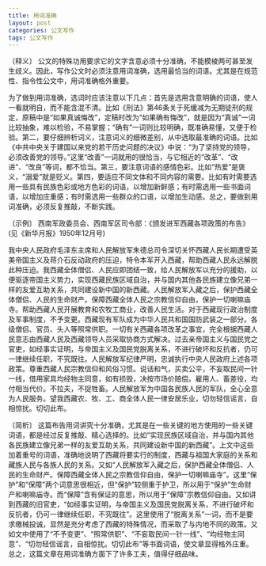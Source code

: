 ```yaml
---
title: 用词准确
layout: post
categories: 公文写作
tags: 公文写作
---
```


〔释义〕 公文的特殊功用要求它的文字含意必须十分准确，不能模棱两可甚至发生歧义。因此，写作公文时必须注意用词准确，选用最恰当的词语。尤其是在规范性、指令性公文中，用词准确格外重要。

为了做到用词准确，选词时应该注意以下几点：首先是选用含意明确的词语，使人一看就明自，而不能含混不清。比如《刑法》第46条关于死缓减为无期徒刑的规定，原稿中是“如果真诚悔改”，定稿时改为“如果确有悔改”，就是因为“真诚”一词比较抽象，难以检验，不易掌握；“确有”一词则比较明确，既准确易懂，又便于检验。第二，要仔细辨析词义，注意词义的细微差别，从中选取最准确的词语。比如《中共中央关于建国以来党的若干历史问题的决议》中说：“为了坚持党的领导，必须改善党的领导。”这里“改善”一词就用的很恰当，与它相近的“改革”、“改进”、“改良”等词，都不恰当。第三，要注意词语的感情色彩。比如“热爱”是褒义，“溺爱”就是贬义。第四，要适应不同文体和不同内容的需要。比如有时需要选用一些具有民族色彩或地方色彩的词语，以增加新鲜感；有时需选用一些书面词语，以增加庄重感；有时需选用一些群众的口语，以增加生动感。总之，要做到用词准确，必须反复推敲，不断实践。

〔示例〕 西南军政委员会、西南军区司令部：《颁发进军西藏各项政策的布告》(见《新华月报》1950年12月号)

我中央人民政府毛泽东主席和人民解放军朱德总司令深切关怀西藏人民长期遭受英美帝国主义及蒋介石反动政府的压迫，特令本军开入西藏，帮助西藏人民永远解脱此种压迫。我西藏全体僧侣、人民应即团结一致，给人民解放军以充分的援助，以便驱逐帝国主义势力，实现西藏民族区域自治，并与国内其他各民族建立像兄弟一样的友爱互助关系，共同建设新中国的新西藏。人民解放军入藏之后，保护西藏全体僧侣、人民的生命财产。保障西藏全体人民之宗教信仰自由，保护一切喇嘛庙寺。帮助西藏人民开展教育和农牧工商业，改善人民生活。对于西藏现行政治制度及军事制度，不予变更。西藏现有军队成为中华人民共和国国防武装之一部分。各级僧侣、官员、头人等照常供职。一切有关西藏各项改革之事宜，完全根据西藏人民意志由西藏人民及西藏领导人员采取协商方式解决。过去亲帝国主义与国民党之官吏，如经事实证明，与帝国主义及国民党脱离关系，不进行破坏和反抗者，仍可一律继续任职，不究既往。人民解放军纪律严明，忠诚执行中央人民政府上述各项政策。尊重西藏人民宗教信仰和风俗习惯。说话和气，买卖公平，不妄取民间一针一线，借用家具均经物主同意，如有损毁，决按市场价赔偿。雇用人、畜差役，均付相当代价。不拉夫，不捉牲畜。人民解放军为中国各民族人民的军队，全心全意为人民服务。望我西藏农、牧、工、商全体人民一律安居乐业，切勿轻信谣言，自相惊扰。切切此布。

〔简析〕 这篇布告用词讲究十分准确，尤其是在一些关键的地方使用的一些关键词语，都是经过反复推敲、精心选择的。比如“实现民族区域自治，并与国内其他各民族建立像兄弟一样的友爱互助关系，共同建设新中国的新西藏”。上文中这些加着重号的词语，准确地说明了西藏将要实行的制度，西藏与祖国大家庭的关系和藏族人民与各族人民的关系。又如“人民解放军入藏之后，保护西藏全体僧侣、人民的生命财产。保障西藏全体人民之宗教信仰自由，保护一切喇嘛庙寺”。这里“保护”和“保障”两个词意思很相近，但“保护”较侧重于护卫，所以用于“保护”生命财产和喇嘛庙寺。而“保障”含有保证的意思，所以用于“保障”宗教信仰自由。又如讲到西藏的旧官吏，“如经事实证明，与帝国主义及国民党脱离关系，不进行破坏和反抗者，仍可一律继续任职，不究既往”。这里使用了“脱离关系”一词，而不是要求缴械投诚，显然是充分考虑了西藏的特殊情况，而采取了与内地不同的政策。又如文中使用了“不予变更”、“照常供职”、“不妄取民间一针一线”、“均经物主同意”、“切勿轻信谣言，自相惊扰。切切此布”等书面词语，使文章显得格外庄重。总之，这篇文章在用词准确方面下了许多工夫，值得仔细品味。 